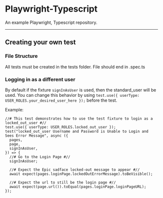 # Playwright-Typescript
An example Playwright, Typescript repository.

----
## Creating your own test

### File Structure
All tests must be created in the tests folder. File should end in .spec.ts

### Logging in as a different user
By default if the fixture `signInAsUser` is used, then the standard_user will be used. You can change this behavior by using `test.use({ userType: USER_ROLES.your_desired_user_here });` before the test. 

Example:
```
//# This test demonstrates how to use the test fixture to login as a locked_out_user #//
test.use({ userType: USER_ROLES.locked_out_user });
test("locked_out_user Username and Password is Unable to Login and Sees Error Message", async ({
  pages,
  page,
  signInAsUser,
}) => {
  //# Go to the Login Page #//
  signInAsUser;

  //# Expect the Epic sadface locked-out message to appear #//
  await expect(pages.loginPage.lockedOutErrorMessage).toBeVisible();

  //# Expect the url to still be the login page #//
  await expect(page.url()).toEqual(pages.loginPage.loginPageURL);
});
```



